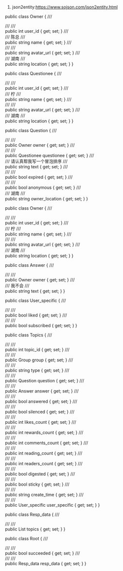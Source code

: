 1. json2entity:https://www.sojson.com/json2entity.html



public class Owner
{
/// <summary>
///
/// </summary>
public int user_id { get; set; }
/// <summary>
/// 陈总
/// </summary>
public string name { get; set; }
/// <summary>
///
/// </summary>
public string avatar_url { get; set; }
/// <summary>
/// 湖南
/// </summary>
public string location { get; set; }
}

public class Questionee
{
/// <summary>
///
/// </summary>
public int user_id { get; set; }
/// <summary>
/// 柠
/// </summary>
public string name { get; set; }
/// <summary>
///
/// </summary>
public string avatar_url { get; set; }
/// <summary>
/// 湖南
/// </summary>
public string location { get; set; }
}

public class Question
{
/// <summary>
///
/// </summary>
public Owner owner { get; set; }
/// <summary>
///
/// </summary>
public Questionee questionee { get; set; }
/// <summary>
/// 请认真帮我写一个冒泡排序
/// </summary>
public string text { get; set; }
/// <summary>
///
/// </summary>
public bool expired { get; set; }
/// <summary>
///
/// </summary>
public bool anonymous { get; set; }
/// <summary>
/// 湖南
/// </summary>
public string owner_location { get; set; }
}

public class Owner
{
/// <summary>
///
/// </summary>
public int user_id { get; set; }
/// <summary>
/// 柠
/// </summary>
public string name { get; set; }
/// <summary>
///
/// </summary>
public string avatar_url { get; set; }
/// <summary>
/// 湖南
/// </summary>
public string location { get; set; }
}

public class Answer
{
/// <summary>
///
/// </summary>
public Owner owner { get; set; }
/// <summary>
/// 我不会
/// </summary>
public string text { get; set; }
}

public class User_specific
{
/// <summary>
///
/// </summary>
public bool liked { get; set; }
/// <summary>
///
/// </summary>
public bool subscribed { get; set; }
}

public class Topics
{
/// <summary>
///
/// </summary>
public int topic_id { get; set; }
/// <summary>
///
/// </summary>
public Group group { get; set; }
/// <summary>
///
/// </summary>
public string type { get; set; }
/// <summary>
///
/// </summary>
public Question question { get; set; }
/// <summary>
///
/// </summary>
public Answer answer { get; set; }
/// <summary>
///
/// </summary>
public bool answered { get; set; }
/// <summary>
///
/// </summary>
public bool silenced { get; set; }
/// <summary>
///
/// </summary>
public int likes_count { get; set; }
/// <summary>
///
/// </summary>
public int rewards_count { get; set; }
/// <summary>
///
/// </summary>
public int comments_count { get; set; }
/// <summary>
///
/// </summary>
public int reading_count { get; set; }
/// <summary>
///
/// </summary>
public int readers_count { get; set; }
/// <summary>
///
/// </summary>
public bool digested { get; set; }
/// <summary>
///
/// </summary>
public bool sticky { get; set; }
/// <summary>
///
/// </summary>
public string create_time { get; set; }
/// <summary>
///
/// </summary>
public User_specific user_specific { get; set; }
}

public class Resp_data
{
/// <summary>
///
/// </summary>
public List<Topics> topics { get; set; }
}

public class Root
{
/// <summary>
///
/// </summary>
public bool succeeded { get; set; }
/// <summary>
///
/// </summary>
public Resp_data resp_data { get; set; }
}
